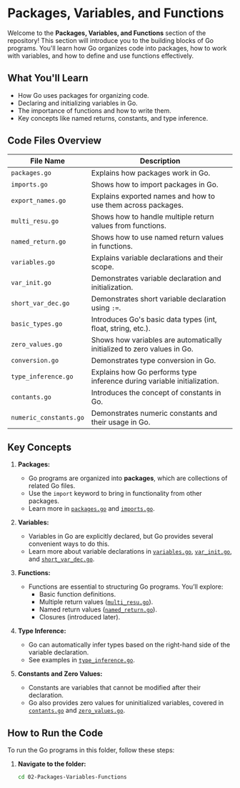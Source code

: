 # Packages, Variables, and Functions

Welcome to the **Packages, Variables, and Functions** section of the repository! This section will introduce you to the building blocks of Go programs. You'll learn how Go organizes code into packages, how to work with variables, and how to define and use functions effectively.

## What You'll Learn

- How Go uses packages for organizing code.
- Declaring and initializing variables in Go.
- The importance of functions and how to write them.
- Key concepts like named returns, constants, and type inference.

## Code Files Overview

| File Name            | Description                                                                 |
|----------------------|-----------------------------------------------------------------------------|
| `packages.go`       | Explains how packages work in Go.                                              |
| `imports.go`       | Shows how to import packages in Go.                                             |
| `export_names.go`         | Explains exported names and how to use them across packages.             |
| `multi_resu.go`         | Shows how to handle multiple return values from functions.                 |
| `named_return.go`     | Shows how to use named return values in functions.                           |
| `variables.go`        | Explains variable declarations and their scope.                              |
| `var_init.go`          |  Demonstrates variable declaration and initialization.                      |
| `short_var_dec.go`    | Demonstrates short variable declaration using `:=`.                          |
| `basic_types.go`      | Introduces Go's basic data types (int, float, string, etc.).                 |
| `zero_values.go`      | Shows how variables are automatically initialized to zero values in Go.      |
| `conversion.go`     | Demonstrates type conversion in Go.                                            |
| `type_inference.go`   | Explains how Go performs type inference during variable initialization.      |
| `contants.go`         | Introduces the concept of constants in Go.                                   |
| `numeric_constants.go`| Demonstrates numeric constants and their usage in Go.                        |

## Key Concepts

1. **Packages:**
   - Go programs are organized into **packages**, which are collections of related Go files.
   - Use the `import` keyword to bring in functionality from other packages.
   - Learn more in [`packages.go`](./packages.go) and [`imports.go`](./imports.go).

2. **Variables:**
   - Variables in Go are explicitly declared, but Go provides several convenient ways to do this.
   - Learn more about variable declarations in [`variables.go`](./variables.go), [`var_init.go`](./var_init.go), and [`short_var_dec.go`](./short_var_dec.go).

3. **Functions:**
   - Functions are essential to structuring Go programs. You’ll explore:
     - Basic function definitions.
     - Multiple return values ([`multi_resu.go`](./multi_resu.go)).
     - Named return values ([`named_return.go`](./named_return.go)).
     - Closures (introduced later).
   
4. **Type Inference:**
   - Go can automatically infer types based on the right-hand side of the variable declaration.
   - See examples in [`type_inference.go`](./type_inference.go).

5. **Constants and Zero Values:**
   - Constants are variables that cannot be modified after their declaration.
   - Go also provides zero values for uninitialized variables, covered in [`contants.go`](./contants.go) and [`zero_values.go`](./zero_values.go).

## How to Run the Code

To run the Go programs in this folder, follow these steps:

1. **Navigate to the folder:**
   ```bash
   cd 02-Packages-Variables-Functions

